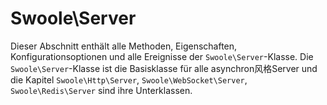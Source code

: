 # Swoole\Server

Dieser Abschnitt enthält alle Methoden, Eigenschaften, Konfigurationsoptionen und alle Ereignisse der `Swoole\Server`-Klasse. Die `Swoole\Server`-Klasse ist die Basisklasse für alle asynchron风格Server und die Kapitel `Swoole\Http\Server`, `Swoole\WebSocket\Server`, `Swoole\Redis\Server` sind ihre Unterklassen.
